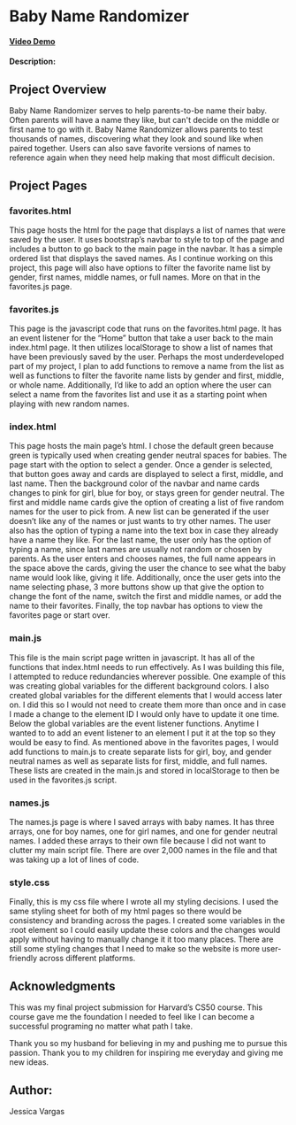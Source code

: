 # Baby Name Randomizer
#### [Video Demo]([url](https://youtu.be/TJI23U5vilM))
#### Description:
## Project Overview
Baby Name Randomizer serves to help parents-to-be name their baby. Often parents will have a name they like, but can't decide on the middle or first name to go with it. Baby Name Randomizer allows parents to test thousands of names, discovering what they look and sound like when paired together. Users can also save favorite versions of names to reference again when they need help making that most difficult decision.


## Project Pages
### favorites.html
This page hosts the html for the page that displays a list of names that were saved by the user. It uses bootstrap’s navbar to style to top of the page and includes a button to go back to the main page in the navbar. It has a simple ordered list that displays the saved names. As I continue working on this project, this page will also have options to filter the favorite name list by gender, first names, middle names, or full names. More on that in the favorites.js page.

### favorites.js
This page is the javascript code that runs on the favorites.html page. It has an event listener for the “Home” button that take a user back to the main index.html page. It then utilizes localStorage to show a list of names that have been previously saved by the user. Perhaps the most underdeveloped part of my project, I plan to add functions to remove a name from the list as well as functions to filter the favorite name lists by gender and first, middle, or whole name. Additionally, I’d like to add an option where the user can select a name from the favorites list and use it as a starting point when playing with new random names.

### index.html
This page hosts the main page’s html. I chose the default green because green is typically used when creating gender neutral spaces for babies. The page start with the option to select a gender. Once a gender is selected, that button goes away and cards are displayed to select a first, middle, and last name. Then the background color of the navbar and name cards changes to pink for girl, blue for boy, or stays green for gender neutral. The first and middle name cards give the option of creating a list of five random names for the user to pick from. A new list can be generated if the user doesn’t like any of the names or just wants to try other names. The user also has the option of typing a name into the text box in case they already have a name they like. For the last name, the user only has the option of typing a name, since last names are usually not random or chosen by parents. As the user enters and chooses names, the full name appears in the space above the cards, giving the user the chance to see what the baby name would look like, giving it life. Additionally, once the user gets into the name selecting phase, 3 more buttons show up that give the option to change the font of the name, switch the first and middle names, or add the name to their favorites. Finally, the top navbar has options to view the favorites page or start over.

### main.js
This file is the main script page written in javascript. It has all of the functions that index.html needs to run effectively. As I was building this file, I attempted to reduce redundancies wherever possible. One example of this was creating global variables for the different background colors. I also created global variables for the different elements that I would access later on. I did this so I would not need to create them more than once and in case I made a change to the element ID I would only have to update it one time. Below the global variables are the event listener functions. Anytime I wanted to to add an event listener to an element I put it at the top so they would be easy to find. As mentioned above in the favorites pages, I would add functions to main.js to create separate lists for girl, boy, and gender neutral names as well as separate lists for first, middle, and full names. These lists are created in the main.js and stored in localStorage to then be used in the favorites.js script.

### names.js
The names.js page is where I saved arrays with baby names. It has three arrays, one for boy names, one for girl names, and one for gender neutral names. I added these arrays to their own file because I did not want to clutter my main script file. There are over 2,000 names in the file and that was taking up a lot of lines of code.

### style.css
Finally, this is my css file where I wrote all my styling decisions. I used the same styling sheet for both of my html pages so there would be consistency and branding across the pages. I created some variables in the :root element so I could easily update these colors and the changes would apply without having to manually change it it too many places. There are still some styling changes that I need to make so the website is more user-friendly across different platforms.

## Acknowledgments
This was my final project submission for Harvard’s CS50 course. This course gave me the foundation I needed to feel like I can become a successful programing no matter what path I take.

Thank you so my husband for believing in my and pushing me to pursue this passion. Thank you to my children for inspiring me everyday and giving me new ideas.

## Author:
Jessica Vargas

